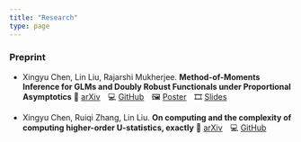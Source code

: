 ```yaml
---
title: "Research"
type: page
---
```

### Preprint

- Xingyu Chen, Lin Liu, Rajarshi Mukherjee. **Method-of-Moments Inference for GLMs and Doubly Robust Functionals under Proportional Asymptotics**
  🔗 [arXiv](https://arxiv.org/abs/2408.06103) 💻 [GitHub](https://github.com/cxy0714/Method-of-Moments-Inference-for-GLMs) 🖼 [Poster](/media/pdf/poster_250409_ghent.pdf) 🎞 [Slides](/media/pdf/slides_250508_sjtu.pdf)

- Xingyu Chen, Ruiqi Zhang, Lin Liu. **On computing and the complexity of computing higher-order U-statistics, exactly**
  🔗 [arXiv](https://arxiv.org/abs/2508.12627) 💻 [GitHub](https://github.com/Amedar-Asterisk/U-Statistics-python) 
